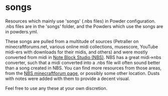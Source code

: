 # songs
Resources which mainly use 'songs' (.nbs files) in Powder configuration. .nbs files are in the 'songs' folder, and the Powders which use the songs are in powders.yml.

These songs are pulled from a multitude of sources (Petraller on minecraftforums.net, various online midi collections, musescore, YouTube midi-ers with downloads for their midis, and others) and were mostly converted from midi in [Note Block Studio (NBS)](https://www.stuffbydavid.com/mcnbs). NBS has a great midi->nbs converter, such that a midi converted into a .nbs file will often sound better than a song created in NBS. You can find more resources from those areas, from the [NBS minecraftforum page](https://www.minecraftforum.net/forums/mapping-and-modding-java-edition/minecraft-tools/1260747-minecraft-note-block-studio), or possibly some other location. Dusts with notes were added with them to provide a decent visual.

Feel free to use any these at your own discretion.
